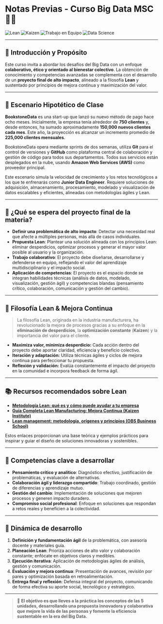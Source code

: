 # Notas Previas - Curso Big Data MSC 🚀🤝

![Lean](https://img.shields.io/badge/Lean-23AA49?logo=leanpub&logoColor=white)
![Kaizen](https://img.shields.io/badge/Kaizen-FF9800?logo=googleanalytics&logoColor=white)
![Trabajo en Equipo](https://img.shields.io/badge/Trabajo%20Colaborativo-4A90E2?logo=teams&logoColor=white)
![Data Science](https://img.shields.io/badge/Big%20Data-21216C?logo=datadog&logoColor=white)

---

## 📢 Introducción y Propósito

Este curso invita a abordar los desafíos del Big Data con un enfoque **colaborativo, ético y orientado al bienestar colectivo**. La obtención de conocimiento y competencias avanzadas se complementa con el desarrollo de un **proyecto final de alto impacto**, alineado a la filosofía **Lean** y sustentado por principios de mejora continua y maximización del valor.

---

## 🧩 Escenario Hipotético de Clase

**BookstoneData** es una start-up que lanzó su nuevo método de pago hace ocho meses. Inicialmente, la empresa tenía alrededor de **750 clientes** y, desde entonces, ha sumado aproximadamente **150,000 nuevos clientes cada mes**. Este año, la proyección es alcanzar un incremento promedio de **225,000 clientes mensuales**.

BookstoneData opera mediante sprints de dos semanas, utiliza **Git** para el control de versiones y **GitHub** como plataforma central de colaboración y gestión de código para todos sus departamentos. Todos sus servicios están desplegados en la nube, usando **Amazon Web Services (AWS)** como proveedor principal.

Este escenario simula la velocidad de crecimiento y los retos tecnológicos a los que te enfrenarás como **Junior Data Engineer**. Requiere soluciones de adquisición, almacenamiento, procesamiento, modelado y visualización de datos escalables y eficientes, alineadas con metodologías ágiles y Lean.

---

## 🎯 ¿Qué se espera del proyecto final de la materia?

- **Definir una problemática de alto impacto**: Detectar una necesidad real que afecte a múltiples personas, más allá de casos individuales.
- **Propuesta Lean**: Plantear una solución alineada con los principios Lean: eliminar desperdicios, optimizar procesos y generar el mayor valor posible al usuario y la organización.
- **Trabajo colaborativo**: El proyecto debe diseñarse, desarrollarse y defenderse en equipo, reflejando el valor del aprendizaje multidisciplinario y el impacto social.
- **Aplicación de competencias**: El proyecto es el espacio donde se integran habilidades técnicas (análisis de datos, modelado, visualización, gestión ágil) y competencias blandas (pensamiento crítico, colaboración, comunicación y gestión del cambio).

---

## 🧠 Filosofía Lean & Mejora Continua

> La filosofía Lean, originada en la industria manufacturera, ha revolucionado la mejora de procesos gracias a su enfoque en la **eliminación de desperdicios**, la **optimización constante** (**Kaizen**) y la importancia del valor para el cliente.

- **Maximiza valor, minimiza desperdicio:** Cada acción dentro del proyecto debe aportar claridad, eficiencia y beneficio colectivo.
- **Iteración y adaptación:** Utiliza técnicas ágiles y ciclos de mejora continua para perfeccionar tu propuesta.
- **Reflexión y validación:** Evalúa constantemente el impacto del proyecto en la comunidad e incorpora feedback de forma ágil.

---

## 📚 Recursos recomendados sobre Lean

- [**Metodología Lean: qué es y cómo puede ayudar a tu empresa**](https://kaizen.com/es/insights-es/comprender-lean-manufacturing-guia/)
- [**Guía Completa Lean Manufacturing: Mejora Continua (Kaizen Institute)**](https://www.obsbusiness.school/blog/lean-management-metodologia-origenes-y-principios)
- [**Lean management: metodología, orígenes y principios (OBS Business School)**](https://www.obsbusiness.school/blog/lean-management-como-optimizar-procesos-para-mejorar-la-productividad)

Estos enlaces proporcionan una base teórica y ejemplos prácticos para inspirar y guiar el diseño de soluciones innovadoras y sostenibles.

---

## 💪 Competencias clave a desarrollar

- **Pensamiento crítico y analítico**: Diagnóstico efectivo, justificación de problemáticas, y evaluación de alternativas.
- **Colaboración ágil y liderazgo compartido**: Trabajo coordinado, gestión de diferencias y aprendizaje mutuo.
- **Gestión del cambio**: Implementación de soluciones que mejoren procesos y generen impacto duradero.
- **Compromiso social profesional**: Enfoque en soluciones que respondan a retos reales y beneficien a la colectividad.

---

## 📝 Dinámica de desarrollo

1. **Definición y fundamentación ágil** de la problemática, con asesoría docente y materiales guía.
2. **Planeación Lean**: Prioriza acciones de alto valor y colaboración constante; enfócate en objetivos claros y medibles.
3. **Ejecución iterativa**: Aplicación de metodologías ágiles de análisis, gestión y comunicación.
4. **Evaluación y mejora continua**: Presentación de avances, revisión por pares y optimización basada en retroalimentación.
5. **Entrega final y reflexión**: Defensa integral del proyecto, comunicando de forma efectiva su aporte social, tecnológico y estratégico.

---

> 🌟 **El objetivo es que lleves a la práctica los conceptos de las 5 unidades, desarrollando una propuesta innovadora y colaborativa que mejore la vida de las personas y fomente la eficiencia sustentable en la era del Big Data.**

